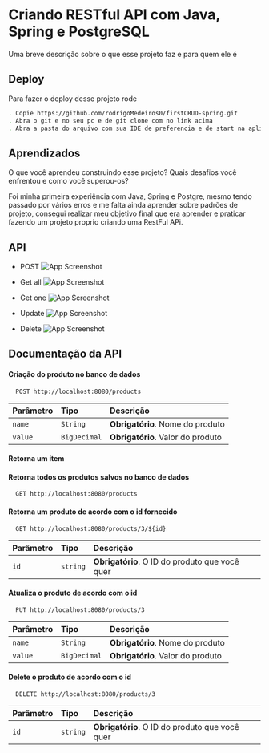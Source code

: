 
# Criando RESTful API com Java, Spring e PostgreSQL

Uma breve descrição sobre o que esse projeto faz e para quem ele é


## Deploy

Para fazer o deploy desse projeto rode

```bash
. Copie https://github.com/rodrigoMedeiros0/firstCRUD-spring.git
. Abra o git e no seu pc e de git clone com no link acima 
. Abra a pasta do arquivo com sua IDE de preferencia e de start na apliacação
```


## Aprendizados

O que você aprendeu construindo esse projeto? Quais desafios você enfrentou e como você superou-os?

Foi minha primeira experiência com Java, Spring e Postgre, mesmo tendo passado por vários erros e me falta ainda aprender sobre padrões de projeto, consegui realizar meu objetivo final que era aprender e praticar fazendo um projeto proprio criando uma RestFul APi. 

## API

- POST 
![App Screenshot](https://github.com/rodrigoMedeiros0/firstCRUD-spring/assets/97979883/22d993fe-de0f-4db5-be89-c5fb91041240)

- Get all 
![App Screenshot](https://github.com/rodrigoMedeiros0/firstCRUD-spring/assets/97979883/5cb99242-99cc-46b3-8982-951a440ede8a)

- Get one
![App Screenshot](https://github.com/rodrigoMedeiros0/firstCRUD-spring/assets/97979883/2ae9dadd-8281-4c4c-9135-014ceefcff95)

- Update
![App Screenshot](https://github.com/rodrigoMedeiros0/firstCRUD-spring/assets/97979883/bb901687-7ffe-42ad-892b-ed5d3de5c1bf)

- Delete
![App Screenshot](https://github.com/rodrigoMedeiros0/firstCRUD-spring/assets/97979883/e1797622-a1fe-4fc0-a564-ed6756b3e6bf)
## Documentação da API

#### Criação do produto no banco de dados

```http
  POST http://localhost:8080/products
```

| Parâmetro   | Tipo       | Descrição                           |
| :---------- | :--------- | :---------------------------------- |
| `name` | `String` | **Obrigatório**. Nome do produto |
| `value` | `BigDecimal` | **Obrigatório**. Valor do produto |

#### Retorna um item

#### Retorna todos os produtos salvos no banco de dados

```http
  GET http://localhost:8080/products
```

#### Retorna um produto de acordo com o id fornecido 

```http
  GET http://localhost:8080/products/3/${id}
```

| Parâmetro   | Tipo       | Descrição                                   |
| :---------- | :--------- | :------------------------------------------ |
| `id`      | `string` | **Obrigatório**. O ID do produto que você quer |


#### Atualiza o produto de acordo com o id 

```http
  PUT http://localhost:8080/products/3
```

| Parâmetro   | Tipo       | Descrição                           |
| :---------- | :--------- | :---------------------------------- |
| `name` | `String` | **Obrigatório**. Nome do produto |
| `value` | `BigDecimal` | **Obrigatório**. Valor do produto |

#### Delete o produto de acordo com o id 

```http
  DELETE http://localhost:8080/products/3
```

| Parâmetro   | Tipo       | Descrição                                   |
| :---------- | :--------- | :------------------------------------------ |
| `id`      | `string` | **Obrigatório**. O ID do produto que você quer |

